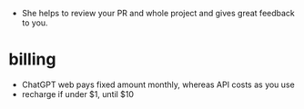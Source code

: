 - She helps to review your PR and whole project and gives great feedback to you.

# billing

- ChatGPT web pays fixed amount monthly, whereas API costs as you use
- recharge if under $1, until $10
